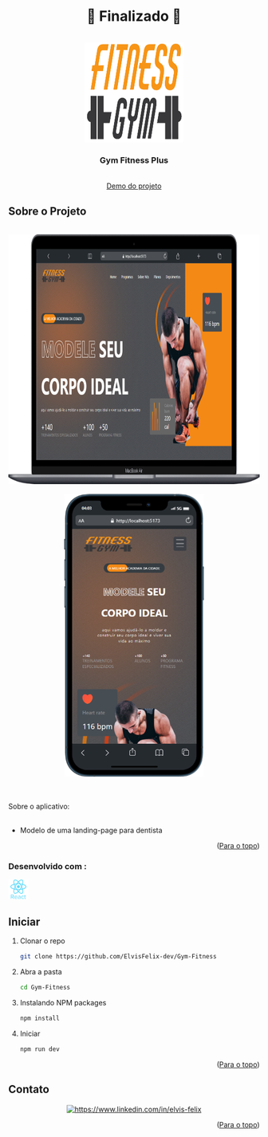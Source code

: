 <div align="center" id="top">
  <h1>🚧 Finalizado 🚧</h1>
</div>

<br />
<div align="center" id='topo'>
  <a href="https://github.com/othneildrew/Best-README-Template">
    <img src="src/assets/logo.png" alt="Logo" width="200" height="200">
  </a>

  <h3 align="center">Gym Fitness Plus</h3>

  <p align="center">
    <br />
    <a href="https://dramaryjane.netlify.app/" target="_blank" rel="noreferrer">Demo do projeto</a>
  </p>
</div>



## Sobre o Projeto
<br />
<!--[![Screen Shot][product-screenshot]](/mobile.png)
[![Screen Shot][product-screenshot]](/pc.png)-->
<div align="center">
  <img src="src/assets/pc.png" alt="Logo" width="873" height="501"><br />
  <br />
  <img src="src/assets/mobile.png" alt="Logo" width="280" height="567">
</div>
<br />

<br />Sobre o aplicativo:<br />
<br />

- Modelo de uma landing-page para dentista

<p align="right">(<a href="#topo">Para o topo</a>)</p>



### Desenvolvido com :

<a href="https://reactjs.org/" target="_blank" rel="noreferrer"> <img src="https://raw.githubusercontent.com/devicons/devicon/master/icons/react/react-original-wordmark.svg" alt="react" width="40" height="40"/> </a>



<!-- GETTING STARTED -->
## Iniciar

1. Clonar o repo
   ```sh
   git clone https://github.com/ElvisFelix-dev/Gym-Fitness
   ```
2. Abra a pasta
   ```sh
   cd Gym-Fitness

3. Instalando NPM packages
   ```sh
   npm install
   ```

4. Iniciar
   ```sh
   npm run dev
   ```

<p align="right">(<a href="#topo">Para o topo</a>)</p>




<!-- CONTACT -->
## Contato

<p align="center"><a href="https://www.linkedin.com/in/elvis-felix" target="blank"><img align="center" src="https://raw.githubusercontent.com/rahuldkjain/github-profile-readme-generator/master/src/images/icons/Social/linked-in-alt.svg" alt="https://www.linkedin.com/in/elvis-felix" height="30" width="40" /></a></p>


<p align="right">(<a href="#topo">Para o topo</a>)</p>

